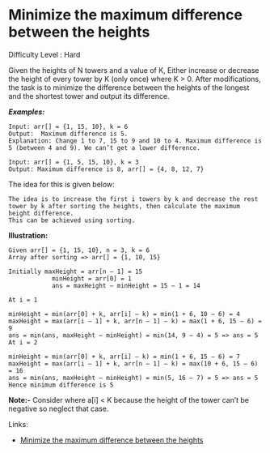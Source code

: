 # Minimize the maximum difference between the heights

Difficulty Level : Hard

Given the heights of N towers and a value of K, Either increase or decrease the height of every tower by K (only once) where K > 0. After modifications, the task is to minimize the difference between the heights of the longest and the shortest tower and output its difference.

***Examples:***

```
Input: arr[] = {1, 15, 10}, k = 6
Output:  Maximum difference is 5.
Explanation: Change 1 to 7, 15 to 9 and 10 to 4. Maximum difference is 5 (between 4 and 9). We can’t get a lower difference.

Input: arr[] = {1, 5, 15, 10}, k = 3   
Output: Maximum difference is 8, arr[] = {4, 8, 12, 7}
```

The idea for this is given below:

```
The idea is to increase the first i towers by k and decrease the rest tower by k after sorting the heights, then calculate the maximum height difference.
This can be achieved using sorting.
```

**Illustration:**
```
Given arr[] = {1, 15, 10}, n = 3, k = 6
Array after sorting => arr[] = {1, 10, 15}

Initially maxHeight = arr[n – 1] = 15
            minHeight = arr[0] = 1
            ans = maxHeight – minHeight = 15 – 1 = 14

At i = 1

minHeight = min(arr[0] + k, arr[i] – k) = min(1 + 6, 10 – 6) = 4
maxHeight = max(arr[i – 1] + k, arr[n – 1] – k) = max(1 + 6, 15 – 6) = 9
ans = min(ans, maxHeight – minHeight) = min(14, 9 – 4) = 5 => ans = 5
At i = 2

minHeight = min(arr[0] + k, arr[i] – k) = min(1 + 6, 15 – 6) = 7
maxHeight = max(arr[i – 1] + k, arr[n – 1] – k) = max(10 + 6, 15 – 6) = 16
ans = min(ans, maxHeight – minHeight) = min(5, 16 – 7) = 5 => ans = 5
Hence minimum difference is 5 
```

**Note:-** Consider where a[i] < K because the height of the tower can’t be negative so neglect that case.

Links:
- [Minimize the maximum difference between the heights](https://www.geeksforgeeks.org/minimize-the-maximum-difference-between-the-heights/)
